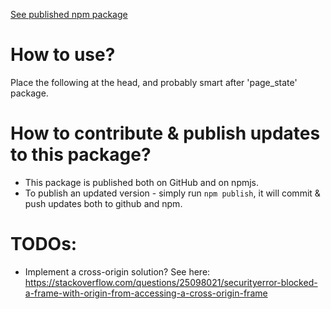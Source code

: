 [See published npm package](https://www.npmjs.com/package/embedded_api)

# How to use?

Place the following at the head, and probably smart after 'page_state' package.

<script src="https://unpkg.com/embedded_api/build/bundle.min.js"></script>


# How to contribute & publish updates to this package?
- This package is published both on GitHub and on npmjs.
- To publish an updated version - simply run `npm publish`, it will commit & push updates both to github and npm.

# TODOs:
- Implement a cross-origin solution? See here: https://stackoverflow.com/questions/25098021/securityerror-blocked-a-frame-with-origin-from-accessing-a-cross-origin-frame